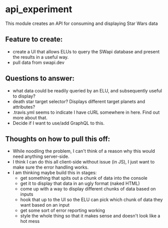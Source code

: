 # api_experiment

This module creates an API for consuming and displaying Star Wars data 

## Feature to create:

- create a UI that allows ELUs to query the SWapi database and present the results in a useful way. 
- pull data from swapi.dev


## Questions to answer:

- what data could be readily queried by an ELU, and subsequently useful to display?
- death star target selector? Displays different target planets and attributes? 
- .travis.yml seems to indicate I have cURL somewhere in here. Find out more about that.
- Decide if I want to use/add GraphQL to this. 

## Thoughts on how to pull this off:

- While noodling the problem, I can't think of a reason why this would need anything server-side. 
- I think I can do this all client-side without issue (in JS), I just want to make sure the error handling works. 
- I am thinking maybe build this in stages:
  - get something that spits out a chunk of data into the console
  - get it to display that data in an ugly format (naked HTML)
  - come up with a way to display different chunks of data based on inputs
  - hook that up to the UI so the ELU can pick which chunk of data they want based on an input
  - get some sort of error reporting working 
  - style the whole thing so that it makes sense and doesn't look like a hot mess 